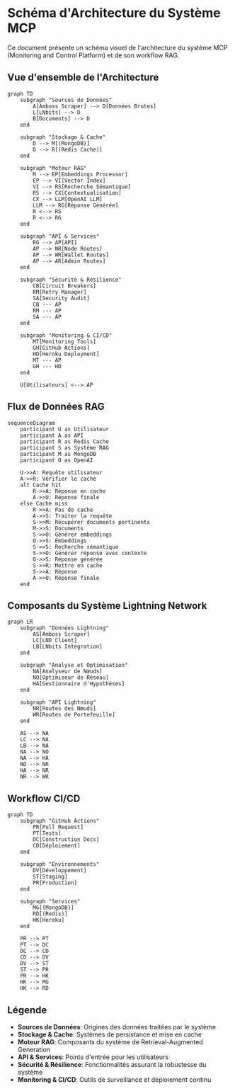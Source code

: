 # Schéma d'Architecture du Système MCP

Ce document présente un schéma visuel de l'architecture du système MCP (Monitoring and Control Platform) et de son workflow RAG.

## Vue d'ensemble de l'Architecture

```mermaid
graph TD
    subgraph "Sources de Données"
        A[Amboss Scraper] --> D[Données Brutes]
        L[LNbits] --> D
        B[Documents] --> D
    end

    subgraph "Stockage & Cache"
        D --> M[(MongoDB)]
        D --> R[(Redis Cache)]
    end

    subgraph "Moteur RAG"
        M --> EP[Embeddings Processor]
        EP --> VI[Vector Index]
        VI --> RS[Recherche Sémantique]
        RS --> CX[Contextualisation]
        CX --> LLM[OpenAI LLM]
        LLM --> RG[Réponse Générée]
        R <--> RS
        R <--> RG
    end

    subgraph "API & Services"
        RG --> AP[API]
        AP --> NR[Node Routes]
        AP --> WR[Wallet Routes]
        AP --> AR[Admin Routes]
    end

    subgraph "Sécurité & Résilience"
        CB[Circuit Breakers]
        RM[Retry Manager]
        SA[Security Audit]
        CB --- AP
        RM --- AP
        SA --- AP
    end

    subgraph "Monitoring & CI/CD"
        MT[Monitoring Tools]
        GH[GitHub Actions]
        HD[Heroku Deployment]
        MT --- AP
        GH --- HD
    end

    U[Utilisateurs] <--> AP
```

## Flux de Données RAG

```mermaid
sequenceDiagram
    participant U as Utilisateur
    participant A as API
    participant R as Redis Cache
    participant S as Système RAG
    participant M as MongoDB
    participant O as OpenAI

    U->>A: Requête utilisateur
    A->>R: Vérifier le cache
    alt Cache hit
        R->>A: Réponse en cache
        A->>U: Réponse finale
    else Cache miss
        R->>A: Pas de cache
        A->>S: Traiter la requête
        S->>M: Récupérer documents pertinents
        M->>S: Documents
        S->>O: Générer embeddings
        O->>S: Embeddings
        S->>S: Recherche sémantique
        S->>O: Générer réponse avec contexte
        O->>S: Réponse générée
        S->>R: Mettre en cache
        S->>A: Réponse
        A->>U: Réponse finale
    end
```

## Composants du Système Lightning Network

```mermaid
graph LR
    subgraph "Données Lightning"
        AS[Amboss Scraper]
        LC[LND Client]
        LB[LNbits Integration]
    end

    subgraph "Analyse et Optimisation"
        NA[Analyseur de Nœuds]
        NO[Optimiseur de Réseau]
        HA[Gestionnaire d'Hypothèses]
    end

    subgraph "API Lightning"
        NR[Routes des Nœuds]
        WR[Routes de Portefeuille]
    end

    AS --> NA
    LC --> NA
    LB --> NA
    NA --> NO
    NA --> HA
    NO --> NR
    HA --> NR
    NR --> WR
```

## Workflow CI/CD

```mermaid
graph TD
    subgraph "GitHub Actions"
        PR[Pull Request]
        PT[Tests]
        DC[Construction Docs]
        CD[Déploiement]
    end

    subgraph "Environnements"
        DV[Développement]
        ST[Staging]
        PR[Production]
    end

    subgraph "Services"
        MG[(MongoDB)]
        RD[(Redis)]
        HK[Heroku]
    end

    PR --> PT
    PT --> DC
    DC --> CD
    CD --> DV
    DV --> ST
    ST --> PR
    PR --> HK
    HK --> MG
    HK --> RD
```

## Légende

- **Sources de Données**: Origines des données traitées par le système
- **Stockage & Cache**: Systèmes de persistance et mise en cache
- **Moteur RAG**: Composants du système de Retrieval-Augmented Generation
- **API & Services**: Points d'entrée pour les utilisateurs
- **Sécurité & Résilience**: Fonctionnalités assurant la robustesse du système
- **Monitoring & CI/CD**: Outils de surveillance et déploiement continu 